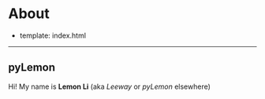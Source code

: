 # About 

- template: index.html

--------- 

## pyLemon

Hi! My name is **Lemon Li** (aka *Leeway* or *pyLemon* elsewhere)